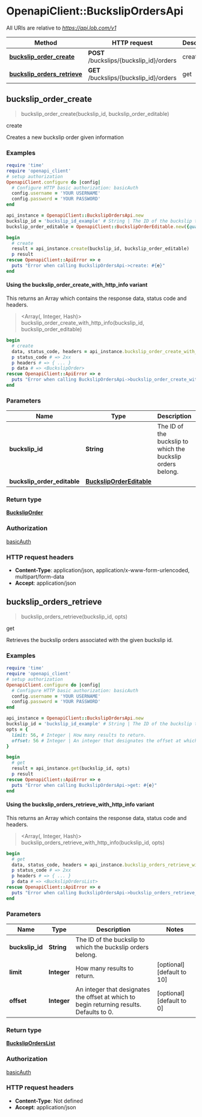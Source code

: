 # OpenapiClient::BuckslipOrdersApi

All URIs are relative to *https://api.lob.com/v1*

| Method | HTTP request | Description |
| ------ | ------------ | ----------- |
| [**buckslip_order_create**](BuckslipOrdersApi.md#buckslip_order_create) | **POST** /buckslips/{buckslip_id}/orders | create |
| [**buckslip_orders_retrieve**](BuckslipOrdersApi.md#buckslip_orders_retrieve) | **GET** /buckslips/{buckslip_id}/orders | get |


## buckslip_order_create

> <BuckslipOrder> buckslip_order_create(buckslip_id, buckslip_order_editable)

create

Creates a new buckslip order given information

### Examples

```ruby
require 'time'
require 'openapi_client'
# setup authorization
OpenapiClient.configure do |config|
  # Configure HTTP basic authorization: basicAuth
  config.username = 'YOUR USERNAME'
  config.password = 'YOUR PASSWORD'
end

api_instance = OpenapiClient::BuckslipOrdersApi.new
buckslip_id = 'buckslip_id_example' # String | The ID of the buckslip to which the buckslip orders belong.
buckslip_order_editable = OpenapiClient::BuckslipOrderEditable.new({quantity: 37}) # BuckslipOrderEditable | 

begin
  # create
  result = api_instance.create(buckslip_id, buckslip_order_editable)
  p result
rescue OpenapiClient::ApiError => e
  puts "Error when calling BuckslipOrdersApi->create: #{e}"
end
```

#### Using the buckslip_order_create_with_http_info variant

This returns an Array which contains the response data, status code and headers.

> <Array(<BuckslipOrder>, Integer, Hash)> buckslip_order_create_with_http_info(buckslip_id, buckslip_order_editable)

```ruby
begin
  # create
  data, status_code, headers = api_instance.buckslip_order_create_with_http_info(buckslip_id, buckslip_order_editable)
  p status_code # => 2xx
  p headers # => { ... }
  p data # => <BuckslipOrder>
rescue OpenapiClient::ApiError => e
  puts "Error when calling BuckslipOrdersApi->buckslip_order_create_with_http_info: #{e}"
end
```

### Parameters

| Name | Type | Description | Notes |
| ---- | ---- | ----------- | ----- |
| **buckslip_id** | **String** | The ID of the buckslip to which the buckslip orders belong. |  |
| **buckslip_order_editable** | [**BuckslipOrderEditable**](BuckslipOrderEditable.md) |  |  |

### Return type

[**BuckslipOrder**](BuckslipOrder.md)

### Authorization

[basicAuth](../README.md#basicAuth)

### HTTP request headers

- **Content-Type**: application/json, application/x-www-form-urlencoded, multipart/form-data
- **Accept**: application/json


## buckslip_orders_retrieve

> <BuckslipOrdersList> buckslip_orders_retrieve(buckslip_id, opts)

get

Retrieves the buckslip orders associated with the given buckslip id.

### Examples

```ruby
require 'time'
require 'openapi_client'
# setup authorization
OpenapiClient.configure do |config|
  # Configure HTTP basic authorization: basicAuth
  config.username = 'YOUR USERNAME'
  config.password = 'YOUR PASSWORD'
end

api_instance = OpenapiClient::BuckslipOrdersApi.new
buckslip_id = 'buckslip_id_example' # String | The ID of the buckslip to which the buckslip orders belong.
opts = {
  limit: 56, # Integer | How many results to return.
  offset: 56 # Integer | An integer that designates the offset at which to begin returning results. Defaults to 0.
}

begin
  # get
  result = api_instance.get(buckslip_id, opts)
  p result
rescue OpenapiClient::ApiError => e
  puts "Error when calling BuckslipOrdersApi->get: #{e}"
end
```

#### Using the buckslip_orders_retrieve_with_http_info variant

This returns an Array which contains the response data, status code and headers.

> <Array(<BuckslipOrdersList>, Integer, Hash)> buckslip_orders_retrieve_with_http_info(buckslip_id, opts)

```ruby
begin
  # get
  data, status_code, headers = api_instance.buckslip_orders_retrieve_with_http_info(buckslip_id, opts)
  p status_code # => 2xx
  p headers # => { ... }
  p data # => <BuckslipOrdersList>
rescue OpenapiClient::ApiError => e
  puts "Error when calling BuckslipOrdersApi->buckslip_orders_retrieve_with_http_info: #{e}"
end
```

### Parameters

| Name | Type | Description | Notes |
| ---- | ---- | ----------- | ----- |
| **buckslip_id** | **String** | The ID of the buckslip to which the buckslip orders belong. |  |
| **limit** | **Integer** | How many results to return. | [optional][default to 10] |
| **offset** | **Integer** | An integer that designates the offset at which to begin returning results. Defaults to 0. | [optional][default to 0] |

### Return type

[**BuckslipOrdersList**](BuckslipOrdersList.md)

### Authorization

[basicAuth](../README.md#basicAuth)

### HTTP request headers

- **Content-Type**: Not defined
- **Accept**: application/json

